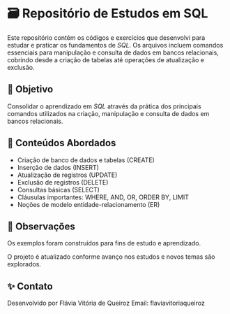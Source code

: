 # 🗃 Repositório de Estudos em SQL

Este repositório contém os códigos e exercícios que desenvolvi para estudar e praticar os fundamentos de *SQL*.
Os arquivos incluem comandos essenciais para manipulação e consulta de dados em bancos relacionais, cobrindo desde a criação de tabelas até operações de atualização e exclusão.


## 🎯 Objetivo

Consolidar o aprendizado em *SQL* através da prática dos principais comandos utilizados na criação, manipulação e consulta de dados em bancos relacionais.


## 🧠 Conteúdos Abordados

-  Criação de banco de dados e tabelas (CREATE)
-  Inserção de dados (INSERT)
-  Atualização de registros (UPDATE)
-  Exclusão de registros (DELETE)
-  Consultas básicas (SELECT)
-  Cláusulas importantes: WHERE, AND, OR, ORDER BY, LIMIT
-  Noções de modelo entidade-relacionamento (ER)

## 📌 Observações

Os exemplos foram construídos para fins de estudo e aprendizado.

O projeto é atualizado conforme avanço nos estudos e novos temas são explorados.


## ✨ Contato

Desenvolvido por Flávia Vitória de Queiroz
Email: flaviavitoriaqueiroz
